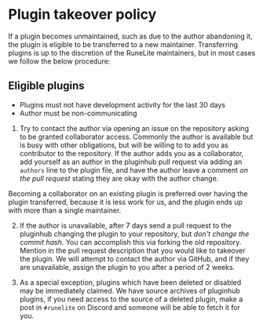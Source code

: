# Plugin takeover policy

If a plugin becomes unmaintained, such as due to the author abandoning it, the plugin is eligible to be transferred to a new maintainer. Transferring plugins is up to the discretion of the RuneLite maintainers, but in most cases we follow the below procedure:

## Eligible plugins
- Plugins must not have development activity for the last 30 days
- Author must be non-communicating

1. Try to contact the author via opening an issue on the repository asking to be granted collaborator access. Commonly the author is available but is busy with other obligations, but will be willing to to add you as contributor to the repository. If the author adds you as a collaborator, add yourself as an author in the pluginhub pull request via adding an `authors` line to the plugin file, and have the author leave a comment *on the pull request* stating they are okay with the author change.

Becoming a collaborator on an existing plugin is preferred over having the plugin transferred, because it is less work for us, and the plugin ends up with more than a single maintainer.

2. If the author is unavailable, after 7 days send a pull request to the pluginhub changing the plugin to your repository, but *don't change the commit hash*. You can accomplish this via forking the old repository. Mention in the pull request description that you would like to takeover the plugin. We will attempt to contact the author via GitHub, and if they are unavailable, assign the plugin to you after a period of 2 weeks.

3. As a special exception, plugins which have been deleted or disabled may be immediately claimed. We have source archives of pluginhub plugins, if you need access to the source of a deleted plugin, make a post in `#runelite` on Discord and someone will be able to fetch it for you.